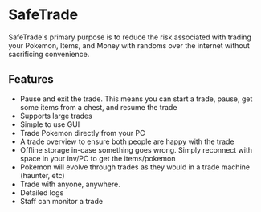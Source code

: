 # SafeTrade

SafeTrade's primary purpose is to reduce the risk associated with trading your Pokemon, Items, and Money with randoms over the internet without sacrificing convenience.

## Features

* Pause and exit the trade. This means you can start a trade, pause, get some items from a chest, and resume the trade
* Supports large trades
* Simple to use GUI
* Trade Pokemon directly from your PC
* A trade overview to ensure both people are happy with the trade
* Offline storage in-case something goes wrong. Simply reconnect with space in your inv/PC to get the items/pokemon
* Pokemon will evolve through trades as they would in a trade machine (haunter, etc)
* Trade with anyone, anywhere.
* Detailed logs
* Staff can monitor a trade
